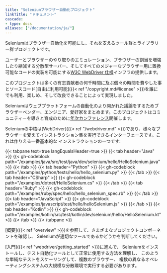 ```yaml
---
title: "Seleniumブラウザー自動化プロジェクト"
linkTitle: "ドキュメント"
cascade:
- type: docs
aliases: ["/documentation/ja/"]
---
```


Seleniumはブラウザー自動化を可能にし、それを支えるツール群とライブラリー群プロジェクトです。

ユーザーとブラウザーのやり取りのエミュレーション、ブラウザーの割当を増強したり縮減する分散型サーバー、そしてすべてのメジャーなブラウザー用に置換可能なコードの実装を可能にする[W3C WebDriver 仕様](//www.w3.org/TR/webdriver/)インフラの提供します。

このプロジェクトは多くの有志貢献者の何千時間に及ぶ個々の時間を費やした事とソースコード[自由に利用可能]({{< ref "/copyright.md#license" >}})を誰にでも利用、楽しめ、そして改良できることによって実現しました。

Seleniumはウェブプラットフォームの自動化のより開かれた議論をするためブラウザーベンダー、エンジニア、愛好家をまとめます。このプロジェクトはコミュニティーを導きと育成のために[年次カンファレンス](//seleniumconf.com/)開催します。

Seleniumの中核は[WebDriver]({{< ref "/webdriver.md" >}})であり、様々なブラウザーを変えてインストラクション集を実行できるインターフェースです。これは作りえる一番基本的な
インストラクションの一つです:


{{< tabpane text=true langEqualsHeader=true >}}
{{< tab header="Java" >}}
{{< gh-codeblock path="/examples/java/src/test/java/dev/selenium/hello/HelloSelenium.java" >}}
{{< /tab >}}
{{< tab header="Python" >}}
{{< gh-codeblock path="/examples/python/tests/hello/hello_selenium.py" >}}
{{< /tab >}}
{{< tab header="CSharp" >}}
{{< gh-codeblock path="/examples/dotnet/HelloSelenium.cs" >}}
{{< /tab >}}
{{< tab header="Ruby" >}}
{{< gh-codeblock path="/examples/ruby/spec/hello/hello_selenium_spec.rb" >}}
{{< /tab >}}
{{< tab header="JavaScript" >}}
{{< gh-codeblock path="/examples/javascript/test/hello/helloSelenium.js" >}}
{{< /tab >}}
{{< tab header="Kotlin" >}}
{{< gh-codeblock path="/examples/kotlin/src/test/kotlin/dev/selenium/hello/HelloSelenium.kt" >}}
{{< /tab >}}
{{< /tabpane >}}



[概要]({{< ref "overview" >}})を参照して、さまざまなプロジェクトコンポーネントを確認し、
Seleniumが適切なツールであるかどうかを判断してください。

[入門]({{< ref "webdriver/getting_started" >}})に進んで、
Seleniumをインストールし、テスト自動化ツールとして正常に使用する方法を理解し、
このような単純なテストをスケーリングして、複数のブラウザー、
複数の異なるオペレーティングシステムの大規模な分散環境で実行する必要があります。
